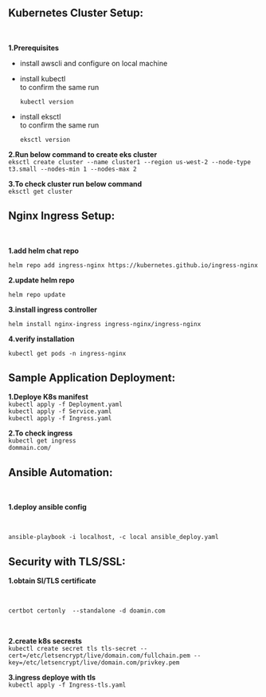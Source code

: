 ## Kubernetes Cluster Setup:
<br>

**1.Prerequisites**
<br>

- install awscli and configure on local machine
- install kubectl
  <br>
  to confirm the same run
  <br>
  
  `kubectl version`
- install eksctl
  <br>
  to confirm the same run
  <br>
  
  `eksctl version`

**2.Run below command to create eks cluster**
<br>
`eksctl create cluster --name cluster1 --region us-west-2 --node-type t3.small --nodes-min 1 --nodes-max 2`

**3.To check cluster run below command**
<br>
`eksctl get cluster`

## Nginx Ingress Setup:
<br>

**1.add helm chat repo**

`helm repo add ingress-nginx https://kubernetes.github.io/ingress-nginx`
<br>

**2.update helm repo**

`helm repo update`
<br>

**3.install ingress controller**

`helm install nginx-ingress ingress-nginx/ingress-nginx`
<br>

**4.verify installation**

`kubectl get pods -n ingress-nginx`
<br>

## Sample Application Deployment:

**1.Deploye K8s manifest**
<br>
`kubectl apply -f Deployment.yaml`
<br>
`kubectl apply -f Service.yaml`
<br>
`kubectl apply -f Ingress.yaml`

**2.To check ingress**
<br>
`kubectl get ingress`
<br>
`dommain.com/`

## Ansible Automation:

<br>

**1.deploy ansible config**

<br>

`ansible-playbook -i localhost, -c local ansible_deploy.yaml`

## Security with TLS/SSL:

**1.obtain Sl/TLS certificate**

<br>

`certbot certonly  --standalone -d doamin.com`

<br>

**2.create k8s secrests**
<br>
`kubectl create secret tls tls-secret --cert=/etc/letsencrypt/live/domain.com/fullchain.pem --key=/etc/letsencrypt/live/domain.com/privkey.pem`

**3.ingress deploye with tls**
<br>
`kubectl apply -f Ingress-tls.yaml`
